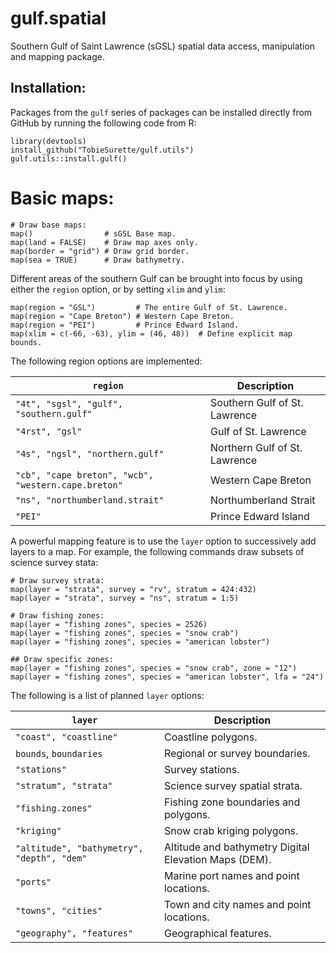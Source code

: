 # gulf.spatial
Southern Gulf of Saint Lawrence (sGSL) spatial data access, manipulation and mapping package.

## Installation:

Packages from the `gulf` series of packages can be installed directly from GitHub by running the following code from R:

```
library(devtools)
install_github("TobieSurette/gulf.utils")
gulf.utils::install.gulf()
```

# Basic maps:
```
# Draw base maps:
map()                # sGSL Base map.         
map(land = FALSE)    # Draw map axes only.
map(border = "grid") # Draw grid border.
map(sea = TRUE)      # Draw bathymetry.
```
Different areas of the southern Gulf can be brought into focus by using either the `region` option, or by setting `xlim` and `ylim`:
```
map(region = "GSL")         # The entire Gulf of St. Lawrence.
map(region = "Cape Breton") # Western Cape Breton.
map(region = "PEI")         # Prince Edward Island.
map(xlim = c(-66, -63), ylim = (46, 48))  # Define explicit map bounds.
```

The following region options are implemented:

 `region`                                           | Description
--------------------------------------------------- | --------------------------------------------------------------------------
`"4t", "sgsl", "gulf", "southern.gulf"`             | Southern Gulf of St. Lawrence
`"4rst", "gsl"`                                     | Gulf of St. Lawrence
`"4s", "ngsl", "northern.gulf"`                     | Northern Gulf of St. Lawrence
`"cb", "cape breton", "wcb", "western.cape.breton"` | Western Cape Breton
`"ns", "northumberland.strait"`                     | Northumberland Strait
`"PEI"`                                             | Prince Edward Island
      
A powerful mapping feature is to use the `layer` option to successively add layers to a map. For example, the following commands draw subsets of science survey stata:
```
# Draw survey strata:
map(layer = "strata", survey = "rv", stratum = 424:432)
map(layer = "strata", survey = "ns", stratum = 1:5)

# Draw fishing zones:
map(layer = "fishing zones", species = 2526)
map(layer = "fishing zones", species = "snow crab")
map(layer = "fishing zones", species = "american lobster")

## Draw specific zones:
map(layer = "fishing zones", species = "snow crab", zone = "12")
map(layer = "fishing zones", species = "american lobster", lfa = "24")
```

The following is a list of planned `layer` options:                            
                                        
`layer`                                    | Description
------------------------------------------ | -----------------------------------------------------------
`"coast", "coastline"`                     | Coastline polygons.
`bounds`, `boundaries`                     | Regional or survey boundaries.
`"stations"`                               | Survey stations.
`"stratum", "strata"`                      | Science survey spatial strata.
`"fishing.zones"`                          | Fishing zone boundaries and polygons.
`"kriging" `                               | Snow crab kriging polygons.
`"altitude", "bathymetry", "depth", "dem"` | Altitude and bathymetry Digital Elevation Maps (DEM).
`"ports"`                                  | Marine port names and point locations.
`"towns", "cities"`                        | Town and city names and point locations.
`"geography", "features"`                  | Geographical features.
      
